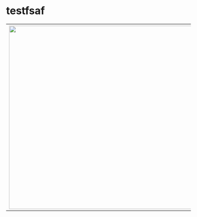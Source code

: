# testfsaf

<table style="width:100%">
  <tr>
    <th><img src="https://i.imgur.com/NSO228c.png" height="500" /></th>
    <th><img src="https://i.imgur.com/RexU5xR.png" height="500" /></th>
    <th><img src="https://i.imgur.com/ySOrlFr.png" height="500" /></th>
    <th><img src="https://i.imgur.com/e98ZtvR.png" height="500" /></th>
  </tr>
</table>
